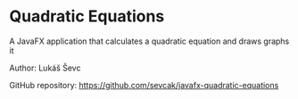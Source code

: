 # Quadratic Equations
A JavaFX application that calculates a quadratic equation and draws graphs it


Author: Lukáš Ševc

GitHub repository: https://github.com/sevcak/javafx-quadratic-equations